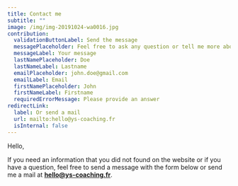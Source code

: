```yaml
---
title: Contact me
subtitle: ""
image: /img/img-20191024-wa0016.jpg
contribution:
  validationButtonLabel: Send the message
  messagePlaceholder: Feel free to ask any question or tell me more about you
  messageLabel: Your message
  lastNamePlaceholder: Doe
  lastNameLabel: Lastname
  emailPlaceholder: john.doe@gmail.com
  emailLabel: Email
  firstNamePlaceholder: John
  firstNameLabel: Firstname
  requiredErrorMessage: Please provide an answer
redirectLink:
  label: Or send a mail
  url: mailto:hello@ys-coaching.fr
  isInternal: false
---
```

Hello,

If you need an information that you did not found on the website or if you have a question, feel free to send a message with the form below or send me a mail at **hello@ys-coaching.fr**.